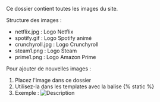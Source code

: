 Ce dossier contient toutes les images du site. 

Structure des images :

- netflix.jpg : Logo Netflix
- spotify.gif : Logo Spotify animé
- crunchyroll.jpg : Logo Crunchyroll
- steam1.png : Logo Steam
- prime1.png : Logo Amazon Prime

Pour ajouter de nouvelles images :
1. Placez l'image dans ce dossier
2. Utilisez-la dans les templates avec la balise {% static %}
3. Exemple : <img src="{% static 'images/nom_de_l_image.jpg' %}" alt="Description"> 